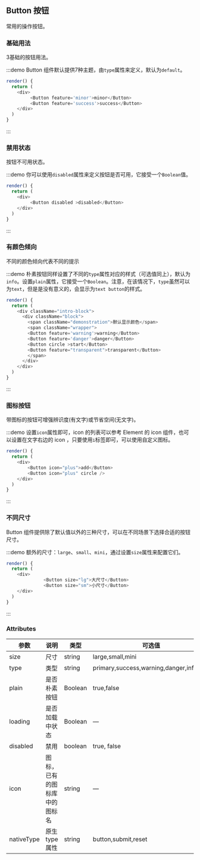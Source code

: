 ## Button 按钮
常用的操作按钮。

### 基础用法

3基础的按钮用法。

:::demo Button 组件默认提供7种主题，由`type`属性来定义，默认为`default`。

```js
render() {
  return (
    <div>
         <Button feature='minor'>minor</Button>
         <Button feature='success'>success</Button>
    </div>
  )
}
```
:::

### 禁用状态

按钮不可用状态。

:::demo 你可以使用`disabled`属性来定义按钮是否可用，它接受一个`Boolean`值。

```js
render() {
  return (
    <div>
         <Button disabled >disabled</Button>
    </div>
  )
}
```
:::

### 有颜色倾向

不同的颜色倾向代表不同的提示

:::demo 朴素按钮同样设置了不同的`type`属性对应的样式（可选值同上），默认为`info`。设置`plain`属性，它接受一个`Boolean`。注意，在该情况下，`type`虽然可以为`text`，但是是没有意义的，会显示为`text button`的样式。

```js
render() {
  return (
    <div className="intro-block">
      <div className="block">
        <span className="demonstration">默认显示颜色</span>
        <span className="wrapper">
        <Button feature='warning'>warning</Button>
        <Button feature='danger'>danger</Button>
        <Button circle >start</Button>
        <Button feature="transparent">transparent</Button>           
        </span>
      </div>
    </div>
  )
}
```
:::

### 图标按钮

带图标的按钮可增强辨识度(有文字)或节省空间(无文字)。

:::demo 设置`icon`属性即可，icon 的列表可以参考 Element 的 icon 组件，也可以设置在文字右边的 icon ，只要使用`i`标签即可，可以使用自定义图标。

```js
render() {
  return (
    <div>
        <Button icon="plus">add</Button>
        <Button icon="plus" circle />
    </div>
  )
}
```
:::

### 不同尺寸

Button 组件提供除了默认值以外的三种尺寸，可以在不同场景下选择合适的按钮尺寸。

:::demo 额外的尺寸：`large`、`small`、`mini`，通过设置`size`属性来配置它们。

```js
render() {
  return (
    <div>
              <Button size="lg">大尺寸</Button>
              <Button size="sm">小尺寸</Button>
    </div>
  )
}
```
:::

### Attributes
| 参数      | 说明    | 类型      | 可选值       | 默认值   |
|---------- |-------- |---------- |-------------  |-------- |
| size     | 尺寸   | string  |   large,small,mini            |    —     |
| type     | 类型   | string    |   primary,success,warning,danger,info,text |     —    |
| plain     | 是否朴素按钮   | Boolean    | true,false | false   |
| loading     | 是否加载中状态   | Boolean    | — | false   |
| disabled  | 禁用    | boolean   | true, false   | false   |
| icon  | 图标，已有的图标库中的图标名 | string   |  —  |  —  |
| nativeType | 原生 type 属性 | string | button,submit,reset | button |
